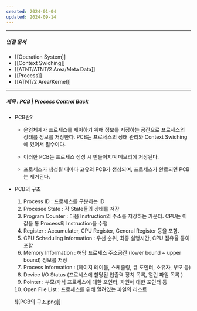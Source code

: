 ```yaml
---
created: 2024-01-04
updated: 2024-09-14
---
```



----
##### 연결 문서

- [[Operation System]]
- [[Context Swiching]]
- [[ATNT/ATNT/2 Area/Meta Data]]
- [[Process]]
- [[ATNT/2 Area/Kernel]]
---

##### 제목 : PCB | Process Control Back 


- PCB란? 

	- 운영체제가 프로세스를 제어하기 위해 정보를 저장하는 공간으로 프로세스의 상태를 정보를 저장한다. PCB는 프로세스의 상태 관리와 Context Swiching에 있어서 필수이다.
	
	- 이러한 PCB는 프로세스 생성 시 만들어지며 메모리에 저장된다. 
	
	- 프로세스가 생성될 때마다 고유의 PCB가 생성되며, 프로세스가 완료되면 PCB는 제거된다.

- PCB의 구조

	1. Process ID : 프로세스를 구분하는 ID
	2. Procesee State : 각 State들의 상태를 저장
	3. Program Counter : 다음 Instruction의 주소를 저장하는 카운터. CPU는 이 값을 통 Process의 Instruction을 수행
	4. Register : Accumulater, CPU Register, General Register 등을 포함.
	5. CPU Scheduling Information : 우선 순위, 최종 실행시간, CPU 점유율 등이 포함
	6. Memory Information : 해당 프로세스 주소공간 (lower bound ~ upper bound) 정보를 저장
	7. Process Information : (페이지 테이블, 스케줄링, 큐 포인터, 소유자, 부모 등)
	8. Device I/O Status (프로세스에 할당된 입출력 장치 목록, 열린 파일 목록 )
	9. Pointer : 부모/자식 프로세스에 대한 포인터, 자원에 대한 포인터 등
	10. Open File List : 프로세스를 위해 열려있는 파일의 리스트

	![[PCB의 구조.png]]


